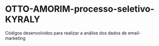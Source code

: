 # OTTO-AMORIM-processo-seletivo-KYRALY
Códigos desenvolvidos para realizar a análise dos dados de email-marketing
